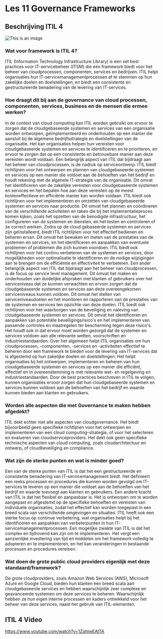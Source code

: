 # Les 11 Governance Frameworks

## Beschrijving ITIL 4 

![This is an image](https://monkeymining.com/wp-content/uploads/2021/09/ITIL-4.webp)

### Wat voor framework is ITIL 4?

ITIL (Information Technology Infrastructure Library) is een set best practices voor IT-servicebeheer (ITSM) die een framework biedt voor het beheer van cloudprocessen, componenten, services en bedrijven. ITIL helpt organisaties hun IT-servicemanagementprocessen af te stemmen op hun zakelijke doelen en doelstellingen, en biedt een consistente en gestructureerde benadering van de levering van IT-services. 

### Hoe draagt dit bij aan de governance van cloud processen, componenten, services, business en de mensen die ermee werken?

In de context van cloud computing kan ITIL worden gebruikt om ervoor te zorgen dat de cloudgebaseerde systemen en services van een organisatie worden ontworpen, geïmplementeerd en onderhouden op een manier die aansluit bij de algemene bedrijfsstrategie en doelstellingen van de organisatie. Het kan organisaties helpen hun vereisten voor cloudgebaseerde systemen en services te identificeren en te prioriteren, en ervoor te zorgen dat op een consistente en betrouwbare manier aan deze vereisten wordt voldaan. Een belangrijk aspect van ITIL dat bijdraagt aan het beheer van cloudprocessen, is de nadruk op serviceontwerp. ITIL biedt richtlijnen voor het ontwerpen en plannen van cloudgebaseerde systemen en services op een manier die voldoet aan de behoeften van het bedrijf en houdt rekening met de algehele IT-strategie van de organisatie. Dit omvat het identificeren van de zakelijke vereisten voor cloudgebaseerde systemen en services en het bepalen hoe aan deze vereisten op de meest kosteneffectieve en efficiënte manier kan worden voldaan. ITIL biedt ook richtlijnen voor het implementeren en omzetten van cloudgebaseerde systemen en services naar productie. Dit omvat het plannen en coördineren van de verschillende activiteiten en taken die bij het implementatieproces komen kijken, zoals het opzetten van de benodigde infrastructuur, het configureren van de systemen en diensten, en het testen en controleren of ze correct werken. Zodra op de cloud gebaseerde systemen en services zijn geïnstalleerd, biedt ITIL richtlijnen voor het effectief bedienen en beheren ervan. Dit omvat het bewaken en meten van de prestaties van de systemen en services, en het identificeren en aanpakken van eventuele problemen of problemen die zich kunnen voordoen. ITIL biedt ook richtlijnen voor het continu verbeteren van de systemen en services, door mogelijkheden voor optimalisatie te identificeren en de nodige wijzigingen aan te brengen om de efficiëntie en effectiviteit te verbeteren. Een ander belangrijk aspect van ITIL dat bijdraagt aan het beheer van cloudprocessen, is de focus op service level management. Dit omvat het maken en onderhouden van duidelijke afspraken met klanten of gebruikers over het serviceniveau dat ze kunnen verwachten en ervoor zorgen dat de cloudgebaseerde systemen en services aan deze overeengekomen serviceniveaus kunnen voldoen. Dit omvat het stellen van serviceniveaudoelen en het monitoren en rapporteren van de prestaties van de systemen en services ten opzichte van deze doelen. ITIL biedt ook richtlijnen voor het waarborgen van de beveiliging en naleving van cloudgebaseerde systemen en services. Dit omvat het identificeren en aanpakken van potentiële beveiligingsrisico's en het implementeren van passende controles en maatregelen ter bescherming tegen deze risico's. Het houdt ook in dat ervoor moet worden gezorgd dat de systemen en services voldoen aan alle relevante wetten, voorschriften en industriestandaarden. Over het algemeen helpt ITIL organisaties om hun cloudprocessen, -componenten, -services en -activiteiten effectief te beheren door een framework te bieden voor de levering van IT-services dat is afgestemd op hun zakelijke doelen en doelstellingen. Het helpt organisaties bij het ontwerpen, implementeren en beheren van hun cloudgebaseerde systemen en services op een manier die efficiënt, effectief en in overeenstemming is met relevante wet- en regelgeving en industriestandaarden. Door de best practices beschreven in ITIL te volgen, kunnen organisaties ervoor zorgen dat hun cloudgebaseerde systemen en services kunnen voldoen aan de behoeften van het bedrijf en waarde kunnen bieden aan klanten en gebruikers.

### Worden alle aspecten die met Governance te maken hebben afgedekt?
ITIL dekt echter niet alle aspecten van cloudgovernance. Het biedt bijvoorbeeld geen specifieke richtlijnen voor het ontwerpen en implementeren van een cloud computing-strategie, of voor het selecteren en evalueren van cloudserviceproviders. Het dekt ook geen specifieke technische aspecten van cloud computing, zoals cloudarchitectuur en ontwerp, of cloudbeveiliging en compliance.

### Wat zijn de sterke punten en wat is minder goed?
Een van de sterke punten van ITIL is dat het een gestructureerde en consistente benadering van IT-servicemanagement biedt. Het definieert een reeks processen en procedures die kunnen worden gevolgd om IT-services te leveren op een manier die voldoet aan de behoeften van het bedrijf en waarde toevoegt aan klanten en gebruikers. Een andere kracht van ITIL is dat het flexibel en aanpasbaar is. Het is ontworpen om te worden aangepast en afgestemd op de specifieke behoeften en vereisten van individuele organisaties, zodat het effectief kan worden toegepast in een breed scala van verschillende omgevingen en situaties. ITIL heeft ook een sterke focus op continue verbetering, wat organisaties helpt bij het identificeren en aanpakken van verbeterpunten in hun IT-servicemanagementprocessen. Een mogelijke zwakte van ITIL is dat het complex en tijdrovend kan zijn om te implementeren. Het vergt een aanzienlijke investering van tijd en middelen om het framework volledig te adopteren en te implementeren, en het kan veranderingen in bestaande processen en procedures vereisen.

### Wat doen de grote public cloud providers eigenlijk met deze standaard/framework?
De grote cloudproviders, zoals Amazon Web Services (AWS), Microsoft Azure en Google Cloud, bieden hun klanten een breed scala aan cloudgebaseerde services en hebben waarschijnlijk zeer complexe en geavanceerde systemen om deze services te beheren. Waarschijnlijk hebben ze hun eigen interne processen en kaders ontwikkeld voor het beheer van deze services, naast het gebruik van ITIL-elementen.

## ITIL 4 Video
https://www.youtube.com/watch?v=1ZqhiwEAtTA